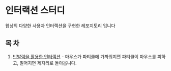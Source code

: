 # 인터랙션 스터디
웹상의 다양한 사용자 인터랙션을 구현한 레포지토리 입니다

## 목 차
1. [반발력을 활용한 인터랙션](https://droomii.github.io/interaction-study/repulsive-force/) - 마우스가 파티클에 가까워지면 파티클이 마우스를 피하고, 멀어지면 제자리로 돌아옵니다.
